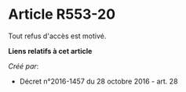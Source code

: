 # Article R553-20

Tout refus d'accès est motivé.

**Liens relatifs à cet article**

_Créé par_:

  - Décret n°2016-1457 du 28 octobre 2016 - art. 28
